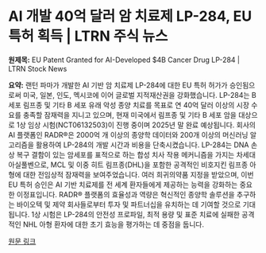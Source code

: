 # AI 개발 40억 달러 암 치료제 LP-284, EU 특허 획득 | LTRN 주식 뉴스

**원제목:** EU Patent Granted for AI-Developed $4B Cancer Drug LP-284 | LTRN Stock News

**요약:** 랜턴 파마가 개발한 AI 기반 암 치료제 LP-284에 대한 EU 특허 허가가 승인됨으로써 미국, 일본, 인도, 멕시코에 이어 글로벌 지적재산권을 강화했습니다.  LP-284는 B 세포 림프종 및 기타 B 세포 유래 악성 종양 치료를 목표로 연 40억 달러 이상의 시장 수요를 충족할 잠재력을 지니고 있으며, 현재 미국에서 림프종 및 기타 B 세포 암을 대상으로 1상 임상 시험(NCT06132503)이 진행 중이며 2025년 말 완료 예상됩니다.  회사의 AI 플랫폼인 RADR®은 2000억 개 이상의 종양학 데이터와 200개 이상의 머신러닝 알고리즘을 활용하여 LP-284의 개발 시간과 비용을 단축시켰습니다.  LP-284는 DNA 손상 복구 결함이 있는 암세포를 표적으로 하는 합성 치사 작용 메커니즘을 가지는 차세대 아실풀벤으로,  MCL 및 이중 히트 림프종(DHL)을 포함한 공격적인 비호지킨 림프종 아형에 대한 전임상적 잠재력을 보여주었습니다.  여러 희귀의약품 지정을 받았으며,  이번 EU 특허 승인은  AI 기반 치료제를 전 세계 환자들에게 제공하는 능력을 강화하는 중요한 이정표입니다.  RADR® 플랫폼의 효율성과 역량은 혁신적인 종양학 솔루션을 추구하는 바이오텍 및 제약 회사들로부터 투자 및 파트너십을 유치하는 데 기여할 것으로 기대됩니다.  1상 시험은 LP-284의 안전성 프로파일, 최적 용량 및 표준 치료에 실패한 공격적인 NHL 아형 환자에 대한 초기 효능을 평가하는 데 중점을 둡니다.

[원문 링크](https://www.stocktitan.net/news/LTRN/lantern-pharma-secures-eu-patent-allowance-for-lp-284-bolstering-22fe9b869op9.html)
